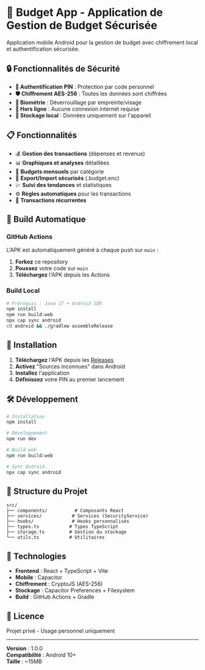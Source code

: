 # 📱 Budget App - Application de Gestion de Budget Sécurisée

Application mobile Android pour la gestion de budget avec chiffrement local et authentification sécurisée.

## 🔒 Fonctionnalités de Sécurité

- **🔐 Authentification PIN** : Protection par code personnel
- **🛡️ Chiffrement AES-256** : Toutes les données sont chiffrées
- **📱 Biométrie** : Déverrouillage par empreinte/visage
- **🚫 Hors ligne** : Aucune connexion internet requise
- **💾 Stockage local** : Données uniquement sur l'appareil

## 📋 Fonctionnalités

- 💰 **Gestion des transactions** (dépenses et revenus)
- 📊 **Graphiques et analyses** détaillées
- 📅 **Budgets mensuels** par catégorie
- 🔄 **Export/Import sécurisés** (.budget.enc)
- 📈 **Suivi des tendances** et statistiques
- ⚙️ **Règles automatiques** pour les transactions
- 🔁 **Transactions récurrentes**

## 🚀 Build Automatique

### GitHub Actions

L'APK est automatiquement généré à chaque push sur `main` :

1. **Forkez** ce repository
2. **Poussez** votre code sur `main`
3. **Téléchargez** l'APK depuis les Actions

### Build Local

```bash
# Prérequis : Java 17 + Android SDK
npm install
npm run build:web
npx cap sync android
cd android && ./gradlew assembleRelease
```

## 📱 Installation

1. **Téléchargez** l'APK depuis les [Releases](../../releases)
2. **Activez** "Sources inconnues" dans Android
3. **Installez** l'application
4. **Définissez** votre PIN au premier lancement

## 🛠️ Développement

```bash
# Installation
npm install

# Développement
npm run dev

# Build web
npm run build:web

# Sync Android
npx cap sync android
```

## 📁 Structure du Projet

```
src/
├── components/          # Composants React
├── services/           # Services (SecurityService)
├── hooks/              # Hooks personnalisés
├── types.ts           # Types TypeScript
├── storage.ts         # Gestion du stockage
└── utils.ts           # Utilitaires
```

## 🔧 Technologies

- **Frontend** : React + TypeScript + Vite
- **Mobile** : Capacitor
- **Chiffrement** : CryptoJS (AES-256)
- **Stockage** : Capacitor Preferences + Filesystem
- **Build** : GitHub Actions + Gradle

## 📄 Licence

Projet privé - Usage personnel uniquement

---

**Version** : 1.0.0  
**Compatibilité** : Android 10+  
**Taille** : ~15MB
